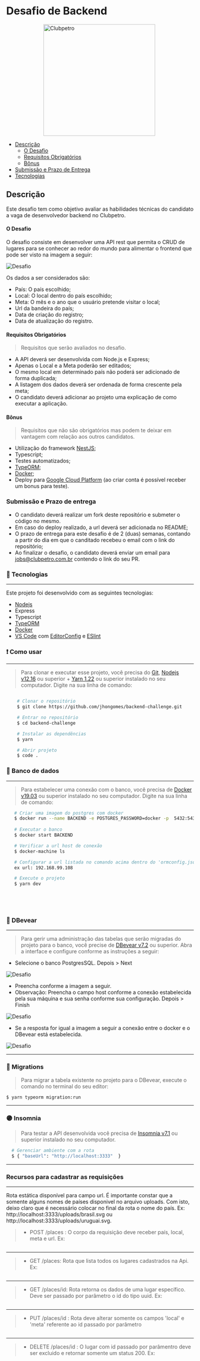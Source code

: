 # Desafio de Backend

<img src="./img/logo-clubpetro.png" style="margin-left: 100px"
     alt="Clubpetro" width="300">

- [Descrição](#descrição)
  - [O Desafio](#o-desafio)
  - [Requisitos Obrigatórios](#requisitos-obrigatórios)
  - [Bônus](#bônus)
- [Submissão e Prazo de Entrega](#submissão-e-prazo-de-entrega)
- [Tecnologias](#tecnologias)

## Descrição

Este desafio tem como objetivo avaliar as habilidades técnicas do candidato a vaga de desenvolvedor backend no Clubpetro.

#### O Desafio

O desafio consiste em desenvolver uma API rest que permita o CRUD de lugares para se conhecer ao redor do mundo para alimentar o frontend que pode ser visto na imagem a seguir:

<img src="./img/challenge.png" alt="Desafio" >

Os dados a ser considerados são:

- País: O país escolhido;
- Local: O local dentro do país escolhido;
- Meta: O mês e o ano que o usuário pretende visitar o local;
- Url da bandeira do país;
- Data de criação do registro;
- Data de atualização do registro.

#### Requisitos Obrigatórios

> Requisitos que serão avaliados no desafio.

- A API deverá ser desenvolvida com Node.js e Express;
- Apenas o Local e a Meta poderão ser editados;
- O mesmo local em determinado país não poderá ser adicionado de forma duplicada;
- A listagem dos dados deverá ser ordenada de forma crescente pela meta;
- O candidato deverá adicionar ao projeto uma explicação de como executar a aplicação.

#### Bônus

> Requisitos que não são obrigatórios mas podem te deixar em vantagem com relação aos outros candidatos.

- Utilização do framework [NestJS](https://nestjs.com/);
- Typescript;
- Testes automatizados;
- [TypeORM](https://typeorm.io/#/);
- [Docker](https://www.docker.com/);
- Deploy para [Google Cloud Platform](https://cloud.google.com/) (ao criar conta é possível receber um bonus para teste).

### Submissão e Prazo de entrega

- O candidato deverá realizar um fork deste repositório e submeter o código no mesmo.
- Em caso do deploy realizado, a url deverá ser adicionada no README;
- O prazo de entrega para este desafio é de 2 (duas) semanas, contando a partir do dia em que o canditado recebeu o email com o link do repositório;
- Ao finalizar o desafio, o candidato deverá enviar um email para jobs@clubpetro.com.br contendo o link do seu PR.

### 🚀 Tecnologias
---
Este projeto foi desenvolvido com as seguintes tecnologias:
 
- [Nodejs](https://nodejs.org/en/)
- Express
- Typescript
- [TypeORM](https://typeorm.io/#/)
- [Docker](https://www.docker.com/)
- [VS Code](https://code.visualstudio.com/) com [EditorConfig](https://marketplace.visualstudio.com/items?itemName=EditorConfig.EditorConfig) e [ESlint](https://marketplace.visualstudio.com/items?itemName=dbaeumer.vscode-eslint)

### ❗ Como usar
---

>Para clonar e executar esse projeto, você precisa do [Git](https://git-scm.com/), [Nodejs v12.16](https://nodejs.org/en/) ou superior + [Yarn 1.22](https://yarnpkg.com/) ou superior  instalado no seu computador. Digite na sua linha de comando:

``` bash

    # Clonar o repositório
    $ git clone https://github.com/jhongomes/backend-challenge.git

    # Entrar no repositório
    $ cd backend-challenge

    # Instalar as dependências 
    $ yarn

    # Abrir projeto 
    $ code .


``` 
### 🔗 Banco de dados
---
 >Para estabelecer uma conexão com o banco, você precisa de [Docker v19.03](http://docs.docker.oeynet.com/toolbox/toolbox_install_windows/) ou superior instalado no seu computador. Digite na sua linha de comando:

 ``` bash
    # Criar uma imagem do postgres com docker
    $ docker run --name BACKEND -e POSTGRES_PASSWORD=docker -p  5432:5432 -d postgres
    
    # Executar o banco
    $ docker start BACKEND

    # Verificar a url host de conexão
    $ docker-machine ls

    # Configurar a url listada no comando acima dentro do 'ormconfig.json' do projeto backend
    ex url: 192.168.99.108

    # Execute o projeto
    $ yarn dev



    

``` 
### 💬 DBevear
---
> Para gerir uma administração das tabelas que serão migradas do projeto para o banco, você precise de [DBevear v7.2](https://dbeaver.io/download/) ou superior. Abra a interface e configure conforme as instruções a seguir:

- Selecione o banco PostgresSQL. Depois > Next


<img src="./img/passo1.png" alt="Desafio" >

-  Preencha conforme a imagem a seguir. 
- Observação: Preencha o campo host conforme a conexão estabelecida pela sua máquina e sua senha conforme sua configuração. Depois > Finish

<img src="./img/passo2.png" alt="Desafio" >

- Se a resposta for igual a imagem a seguir a conexão entre o docker e o DBevear está estabelecida.

<img src="./img/passo3.png" alt="Desafio" >

---

### 📁 Migrations

> Para migrar a tabela existente no projeto para o DBevear, execute o comando no terminal do seu editor:

```
$ yarn typeorm migration:run
```
---
### 🟣 Insomnia

> Para testar a API desenvolvida você precisa de [Insomnia v7.1](https://insomnia.rest/) ou superior instalado no seu computador.

``` bash
  # Gerenciar ambiente com a rota
  $ { "baseUrl": "http://localhost:3333"  }
```
---
### Recursos para cadastrar as requisições

---
 Rota estática disponível para campo url. É importante constar que a somente alguns nomes de países disponivel no arquivo uploads. Com isto, deixo claro que é necessário colocar no final da rota o nome do país. Ex:
http://localhost:3333/uploads/brasil.svg ou http://localhost:3333/uploads/uruguai.svg.


> - POST /places : O corpo da requisição deve receber país, local, meta e url. Ex:

<img src="./img/cad.png" alt="" >

---

> - GET /places: Rota que lista todos os lugares cadastrados na Api. Ex:

<img src="./img/listar.png" alt="" >

---
> - GET /places/id: Rota retorna os dados de uma lugar específico. Deve ser passado por parâmetro o id do tipo uuid. Ex:

<img src="./img/getId.png" alt="" >

---
> - PUT /places/id : Rota deve alterar somente os campos 'local' e 'meta' referente ao id passado por parâmetro


<img src="./img/update.png" alt="" >

---
> - DELETE /places/id : O lugar com id passado por parâmentro deve ser excluido e retornar somente um status 200. Ex:

<img src="./img/delete.png" alt="" >

